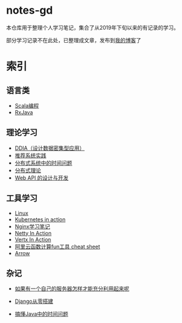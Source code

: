 # notes-gd

本仓库用于整理个人学习笔记，集合了从2019年下旬以来的有记录的学习。

部分学习记录不在此处，已整理成文章，发布到[我的博客](http://www.zouguodong.top)了

# 索引

## 语言类

- [Scala编程](./notes/Scala学习笔记.md)
- [RxJava](./notes/RxJava学习笔记.md)

## 理论学习

- [DDIA（设计数据密集型应用）](./notes/DDIA学习笔记.md)
- [推荐系统实践](./notes/推荐系统实践学习笔记.md)
- [分布式系统中的时间问题](./notes/分布式系统中的时间问题论文学习笔记.md)
- [分布式理论](./notes/分布式理论学习.md)
- [Web API 的设计与开发](./notes/WebAPI的设计与开发.md)

## 工具学习

- [Linux](linux学习笔记.md)
- [Kubernetes in action](./notes/Kubernetesinaction学习笔记.md)
- [Nginx学习笔记](./notes/Nginx学习笔记.md)
- [Netty In Action](./notes/NettyInAction学习笔记.md)
- [Vertx In Action](./notes/VertxInAction学习笔记.md)
- [阿里云函数计算fun工具 cheat sheet](./notes/阿里云函数计算fun工具cheatsheet.md)
- [Arrow](./notes/Arrow.md)

## 杂记

- [如果有一个自己的服务器怎样才能充分利用起来呢](./notes/如果有一个自己的服务器怎样才能充分利用起来呢.md)
- [Django从零搭建](./notes/使用Django从零搭建一个小型站点.md)

- [搞懂Java中的时间问题](./notes/搞懂Java中的时间问题.md)